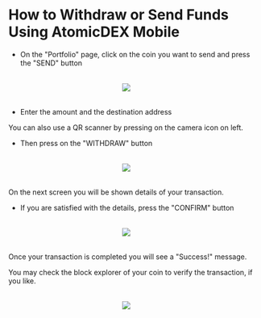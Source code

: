 # How to Withdraw or Send Funds Using AtomicDEX Mobile

- On the "Portfolio" page, click on the coin you want to send and press the "SEND" button

<div style="margin: 2rem; text-align: center; width: 80%">

<img src="/how-to-withdraw/how-to-withdraw-01.jpg">

</div>

- Enter the amount and the destination address

You can also use a QR scanner by pressing on the camera icon on left.

- Then press on the "WITHDRAW" button

<div style="margin: 2rem; text-align: center; width: 80%">

<img src="/how-to-withdraw/how-to-withdraw-02.jpg">

</div>

On the next screen you will be shown details of your transaction.

- If you are satisfied with the details, press the "CONFIRM" button

<div style="margin: 2rem; text-align: center; width: 80%">

<img src="/how-to-withdraw/how-to-withdraw-03.jpg">

</div>

Once your transaction is completed you will see a "Success!" message.

You may check the block explorer of your coin to verify the transaction, if you like.

<div style="margin: 2rem; text-align: center; width: 80%">

<img src="/how-to-withdraw/how-to-withdraw-04.jpg">

</div>



